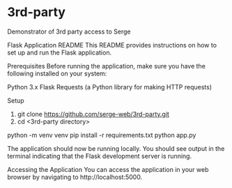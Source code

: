 # 3rd-party
Demonstrator of 3rd party access to Serge

Flask Application README
This README provides instructions on how to set up and run the Flask application.

Prerequisites
Before running the application, make sure you have the following installed on your system:

Python 3.x
Flask
Requests (a Python library for making HTTP requests) 

Setup 


1. git clone <https://github.com/serge-web/3rd-party.git>
2. cd <3rd-party directory>

python -m venv venv
pip install -r requirements.txt
python app.py

The application should now be running locally. You should see output in the terminal indicating that the Flask development server is running.

Accessing the Application
You can access the application in your web browser by navigating to http://localhost:5000.